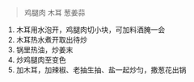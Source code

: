 > 鸡腿肉 木耳 葱姜蒜

1. 木耳用水泡开，鸡腿肉切小块，可加料酒腌一会
2. 木耳热水煮开取出待炒
3. 锅里热油，炒姜末
4. 炒鸡腿肉至变色
5. 加木耳，加辣椒、老抽生抽、盐一起炒匀，撒葱花出锅